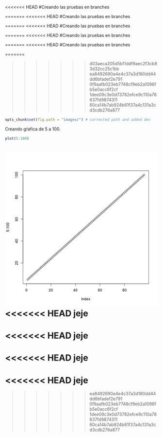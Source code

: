 <<<<<<< HEAD
#Creando las pruebas en branches

=======
<<<<<<< HEAD
#Creando las pruebas en branches

=======
<<<<<<< HEAD
#Creando las pruebas en branches

=======
<<<<<<< HEAD
#Creando las pruebas en branches

=======
<<<<<<< HEAD
#Creando las pruebas en branches

=======
>>>>>>> d03aeca205d5b11ddf9aec2f3cb83d32cc25c1bb
>>>>>>> ea8492690a4e4c37a3d180dd44dd6bfadef2e791
>>>>>>> 0f9aafb023eb7748cf9eb2a1096fb5e0acc6f2cf
>>>>>>> 1dee09c3e0d73782efce9c110a78637fd9874311
>>>>>>> 60ca14b7ab924b61f37a4c131a3cd3cdb276a877

```r
opts_chunk$set(fig.path = "images/") # corrected path and added dev
```
Creando gŕafica de 5 a 100.

```r
plot(5:100)
```

![plot of chunk unnamed-chunk-2](images/unnamed-chunk-2-1.png) 
<<<<<<< HEAD
jeje
=======
<<<<<<< HEAD
jeje
=======
<<<<<<< HEAD
jeje
=======
<<<<<<< HEAD
jeje
=======
>>>>>>> ea8492690a4e4c37a3d180dd44dd6bfadef2e791
>>>>>>> 0f9aafb023eb7748cf9eb2a1096fb5e0acc6f2cf
>>>>>>> 1dee09c3e0d73782efce9c110a78637fd9874311
>>>>>>> 60ca14b7ab924b61f37a4c131a3cd3cdb276a877
